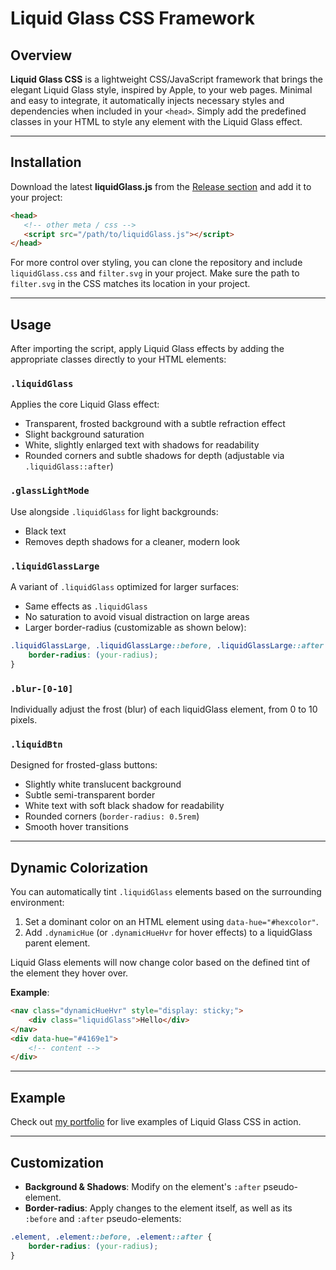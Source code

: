 # Liquid Glass CSS Framework

## Overview

**Liquid Glass CSS** is a lightweight CSS/JavaScript framework that brings the elegant Liquid Glass style, inspired by Apple, to your web pages. Minimal and easy to integrate, it automatically injects necessary styles and dependencies when included in your `<head>`. Simply add the predefined classes in your HTML to style any element with the Liquid Glass effect.

---

## Installation

Download the latest **liquidGlass.js** from the [Release section](https://github.com/Mael-667/Liquid-Glass-CSS/releases/tag/v1) and add it to your project:

```html
<head>
   <!-- other meta / css -->
   <script src="/path/to/liquidGlass.js"></script>
</head>
```

For more control over styling, you can clone the repository and include `liquidGlass.css` and `filter.svg` in your project. Make sure the path to `filter.svg` in the CSS matches its location in your project.

---

## Usage

After importing the script, apply Liquid Glass effects by adding the appropriate classes directly to your HTML elements:

### `.liquidGlass`

Applies the core Liquid Glass effect:

* Transparent, frosted background with a subtle refraction effect
* Slight background saturation
* White, slightly enlarged text with shadows for readability
* Rounded corners and subtle shadows for depth (adjustable via `.liquidGlass::after`)

### `.glassLightMode`

Use alongside `.liquidGlass` for light backgrounds:

* Black text
* Removes depth shadows for a cleaner, modern look

### `.liquidGlassLarge`

A variant of `.liquidGlass` optimized for larger surfaces:

* Same effects as `.liquidGlass`
* No saturation to avoid visual distraction on large areas
* Larger border-radius (customizable as shown below):

```css
.liquidGlassLarge, .liquidGlassLarge::before, .liquidGlassLarge::after {
    border-radius: (your-radius);
}
```

### `.blur-[0-10]`

Individually adjust the frost (blur) of each liquidGlass element, from 0 to 10 pixels.


### `.liquidBtn`

Designed for frosted-glass buttons:

* Slightly white translucent background
* Subtle semi-transparent border
* White text with soft black shadow for readability
* Rounded corners (`border-radius: 0.5rem`)
* Smooth hover transitions

---

## Dynamic Colorization

You can automatically tint `.liquidGlass` elements based on the surrounding environment:

1. Set a dominant color on an HTML element using `data-hue="#hexcolor"`.
2. Add `.dynamicHue` (or `.dynamicHueHvr` for hover effects) to a liquidGlass parent element.

Liquid Glass elements will now change color based on the defined tint of the element they hover over.

**Example**:

```html
<nav class="dynamicHueHvr" style="display: sticky;">
    <div class="liquidGlass">Hello</div>
</nav>
<div data-hue="#4169e1">
    <!-- content -->
</div>
```

---

## Example

Check out [my portfolio](https://mael-667.github.io/portfolio/) for live examples of Liquid Glass CSS in action.

---

## Customization

* **Background & Shadows**: Modify on the element's `:after` pseudo-element.
* **Border-radius**: Apply changes to the element itself, as well as its `:before` and `:after` pseudo-elements:

```css
.element, .element::before, .element::after {
    border-radius: (your-radius);
}
```

